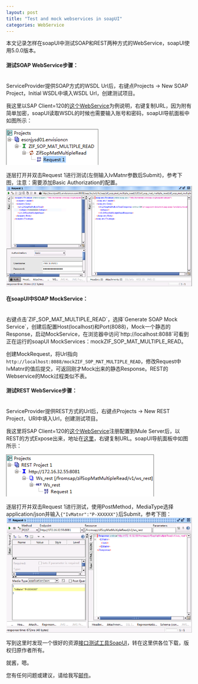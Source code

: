 ```yaml
---
layout: post
title: "Test and mock webservices in soapUI"
categories: WebService
---
```


本文记录怎样在soapUI中测试SOAP和REST两种方式的WebService，soapUI使用5.0.0版本。

#### 测试SOAP WebService步骤：
<br />
ServiceProvider提供SOAP方式的WSDL Url后，右键点Projects -> New SOAP Project，Initial WSDL中填入WSDL Url，创建测试项目。

我这里以SAP Client=120的[这个WebService](http://escnjysd01.envisioncn.com:8000/sap/bc/srt/wsdl/bndg_E4422CDBB7045DF18753D48564570FA4/wsdl11/allinone/ws_policy/document?sap-client=120)为例说明，右键复制URL，因为附有简单加密，soapUI读取WSDL的时候也需要输入账号和密码，soapUI导航面板中如图所示：

![示例](/images/soapProject.png)
	
逐层打开并双击Request 1进行测试(左侧输入IvMatnr参数后Submit)，参考下图，注意：需要添加Basic Authorization的配置。
![示例](/images/soapProjectTest.png)

#### 在soapUI中SOAP MockService：
<br />
右键点击`ZIF_SOP_MAT_MULTIPLE_READ`，选择`Generate SOAP Mock Service`，创建后配置Host(localhost)和Port(8088)，Mock一个静态的Response，启动MockService，在浏览器中访问`http://localhost:8088`可看到正在运行的soapUI MockServices：mockZIF_SOP_MAT_MULTIPLE_READ。

创建MockRequest，将Url指向`http://localhost:8088/mockZIF_SOP_MAT_MULTIPLE_READ`，修改Request中IvMatnr的值后提交，可返回刚才Mock出来的静态Response。REST的Webservice的Mock过程类似不表。

#### 测试REST WebService步骤：
<br />
ServiceProvider提供REST方式的Url后，右键点Projects -> New REST Project，URI中填入Url，创建测试项目。

我这里将SAP Client=120的[这个WebService](http://escnjysd01.envisioncn.com:8000/sap/bc/srt/wsdl/bndg_E4422CDBB7045DF18753D48564570FA4/wsdl11/allinone/ws_policy/document?sap-client=120)注册配置到Mule Server后，以REST的方式Expose出来，地址在[这里](http://172.16.32.55:8081/fromsap/zifSopMatMultipleRead/v1/ws_rest)，右键复制URL。soapUI导航面板中如图所示：

![示例](/images/restProject.png)

逐层打开并双击Request 1进行测试，使用PostMethod，MediaType选择application/json并输入`{"IvMatnr":"P-XXXXXX"}`后Submit，参考下图：
![示例](/images/restProjectTest.png)

写到这里时发现一个很好的资源[接口测试工具SoapUI](/downloads/接口测试工具SoapUI.pdf)，转在这里供各位下载，版权归原作者所有。

就酱，嗯。

您有任何问题或建议，请给我写[邮件](mailto:yinwer81@gmail.com)。

